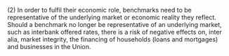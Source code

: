 (2) In order to fulfil their economic role, benchmarks need to be representative of the underlying market or economic reality they reflect. Should a benchmark no longer be representative of an underlying market, such as interbank offered rates, there is a risk of negative effects on, inter alia, market integrity, the financing of households (loans and mortgages) and businesses in the Union.